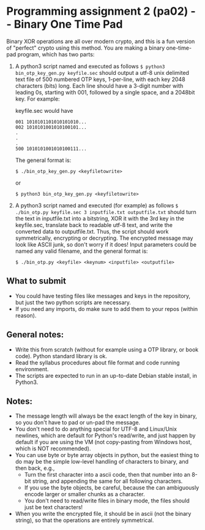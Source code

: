 # Programming assignment 2 (pa02) -- Binary One Time Pad

Binary XOR operations are all over modern crypto, and this is a fun version of "perfect" crypto using this method.
You are making a binary one-time-pad program, which has two parts:

1. A python3 script named and executed as follows `$ python3 bin_otp_key_gen.py keyfile.sec` should output a utf-8 unix delimited text file of 500 numbered OTP keys, 1-per-line, with each key 2048 characters (bits) long. 
Each line should have a 3-digit number with leading 0s, starting with 001, followed by a single space, and a 2048bit key.
For example:

    keyfile.sec would have 

    ```
    001 1010101101010101010...
    002 1010101001010100101...
    .
    .
    .
    500 1010101001010100111...
    ```

    The general format is:

    `$ ./bin_otp_key_gen.py <keyfiletowrite>`

    or

    `$ python3 bin_otp_key_gen.py <keyfiletowrite>`

2. A python3 script named and executed (for example) as follows `$ ./bin_otp.py keyfile.sec 3 inputfile.txt outputfile.txt` should turn the text in inputfile.txt into a bitstring, XOR it with the 3rd key in the keyfile.sec, translate back to readable utf-8 text, and write the converted data to outputfile.txt. 
Thus, the script should work symmetrically, encrypting or decrypting.
The encrypted message may look like ASCII junk, so don't worry if it does!
Input parameters could be named any valid filename, and the general format is: 

    `$ ./bin_otp.py <keyfile> <keynum> <inputfile> <outputfile>`

## What to submit
* You could have testing files like messages and keys in the repository, but just the two python scripts are necessary.
* If you need any imports, do make sure to add them to your repos (within reason).

## General notes:
* Write this from scratch (without for example using a OTP library, or book code).
  Python standard library is ok.
* Read the syllabus procedures about file format and code running environment.
* The scripts are expected to run in an up-to-date Debian stable install, in Python3.

## Notes:
* The message length will always be the exact length of the key in binary, so you don't have to pad or un-pad the message. 
* You don't need to do anything special for UTF-8 and Linux/Unix newlines, which are default for Python's read/write, and just happen by default if you are using the VM (not copy-pasting from Windows host, which is NOT recommended). 
* You can use byte or byte array objects in python, but the easiest thing to do may be the simple low-level handling of characters to binary, and then back, e.g.,
    * Turn the first character into a ascii code, then that number into an 8-bit string, and appending the same for all following characters. 
    * If you use the byte objects, be careful, because the can ambiguously encode larger or smaller chunks as a character.
    * You don't need to read/write files in binary mode, the files should just be text characters!
* When you write the encrypted file, it should be in ascii (not the binary string), so that the operations are entirely symmetrical. 

